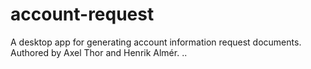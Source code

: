 # account-request

A desktop app for generating account information request documents. Authored by Axel Thor and Henrik Almér.
..
